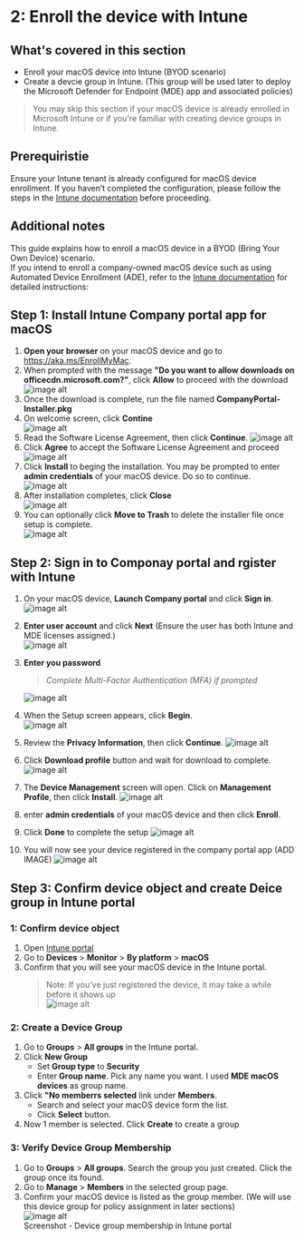 # 2: Enroll the device with Intune

## What's covered in this section
- Enroll your macOS device into Intune (BYOD scenario)
- Create a devcie group in Intune. (This group will be used later to deploy the Microsoft Defender for Endpoint (MDE) app and associated policies)  
> You may skip this section if your macOS device is already enrolled in Microsoft Intune or if you're familiar with creating device groups in Intune.

## Prerequiristie
Ensure your Intune tenant is already configured for macOS device enrollment. If you haven’t completed the configuration, please follow the steps in the [Intune documentation](https://learn.microsoft.com/en-us/intune/intune-service/enrollment/macos-enroll) before proceeding.

## Additional notes
This guide explains how to enroll a macOS device in a BYOD (Bring Your Own Device) scenario.  
If you intend to enroll a company-owned macOS device such as using Automated Device Enrollment (ADE), refer to the [Intune documentation](https://learn.microsoft.com/en-us/intune/intune-service/enrollment/macos-enroll) for detailed instructions:  

## Step 1: Install Intune Company portal app for macOS

1. **Open your browser** on your macOS device and go to https://aka.ms/EnrollMyMac.
2. When prompted with the message **"Do you want to allow downloads on officecdn.microsoft.com?"**, click **Allow** to proceed with the download  
   ![image alt](https://github.com/yujiaoMSFT/Microsoft-Defender-For-Endpoint/blob/07a5c99eb247631274801302a602b27f7b92bf86/Images/macOS/Download-IntuneApp.png)
3. Once the download is complete, run the file named **CompanyPortal-Installer.pkg**  
4. On welcome screen, click **Contine**  
   ![image alt](https://github.com/yujiaoMSFT/Microsoft-Defender-For-Endpoint/blob/ca29f659c7991b751e9d055015d4b274a617b99e/Images/macOS/IntuneSetup1.png)
5. Read the Software License Agreement, then click **Continue**.
   ![image alt](https://github.com/yujiaoMSFT/Microsoft-Defender-For-Endpoint/blob/ca29f659c7991b751e9d055015d4b274a617b99e/Images/macOS/IntuneSetup2.png)
6. Click **Agree** to accept the Software License Agreement and proceed
   ![image alt](https://github.com/yujiaoMSFT/Microsoft-Defender-For-Endpoint/blob/ca29f659c7991b751e9d055015d4b274a617b99e/Images/macOS/IntuneSetup3.png)
7. Click **Install** to beging the installation. You may be prompted to enter **admin credentials** of your macOS device. Do so to continue.  
   ![image alt](https://github.com/yujiaoMSFT/Microsoft-Defender-For-Endpoint/blob/ca29f659c7991b751e9d055015d4b274a617b99e/Images/macOS/IntuneSetup4.png)
8. After installation completes, click **Close**  
    ![image alt](https://github.com/yujiaoMSFT/Microsoft-Defender-For-Endpoint/blob/b55879b17ef397b1afb5c291d064099949c59166/Images/macOS/IntuneSetup5.png)
9. You can optionally click **Move to Trash** to delete the installer file once setup is complete.  
   ![image alt](https://github.com/yujiaoMSFT/Microsoft-Defender-For-Endpoint/blob/b55879b17ef397b1afb5c291d064099949c59166/Images/macOS/IntuneSetup6.png)

## Step 2: Sign in to Componay portal and rgister with Intune

1. On your macOS device, **Launch Company portal** and click **Sign in**.  
   ![image alt](https://github.com/yujiaoMSFT/Microsoft-Defender-For-Endpoint/blob/16d3cb06f507760f0b8dd787fd3c3e9752d9b79c/Images/macOS/IntuneRegister1.png)
2. **Enter user account** and click **Next** (Ensure the user has both Intune and MDE licenses assigned.)  
   ![image alt](https://github.com/yujiaoMSFT/Microsoft-Defender-For-Endpoint/blob/16d3cb06f507760f0b8dd787fd3c3e9752d9b79c/Images/macOS/IntuneRegister2.png)
3. **Enter you password**  
   > *Complete Multi-Factor Authentication (MFA) if prompted*

   ![image alt](https://github.com/yujiaoMSFT/Microsoft-Defender-For-Endpoint/blob/16d3cb06f507760f0b8dd787fd3c3e9752d9b79c/Images/macOS/IntuneRegister3.png)
4. When the Setup screen appears, click **Begin**.  
   ![image alt](https://github.com/yujiaoMSFT/Microsoft-Defender-For-Endpoint/blob/86df514f8922a8f231f54ef90fecca191e3e86b1/Images/macOS/IntuneRegister4.png)
5. Review the **Privacy Information**, then click **Continue**.
   ![image alt](https://github.com/yujiaoMSFT/Microsoft-Defender-For-Endpoint/blob/86df514f8922a8f231f54ef90fecca191e3e86b1/Images/macOS/IntuneRegister5.png)
6. Click **Download profile** button and  wait for download to complete.
   ![image alt](https://github.com/yujiaoMSFT/Microsoft-Defender-For-Endpoint/blob/86df514f8922a8f231f54ef90fecca191e3e86b1/Images/macOS/IntuneRegister6.png)
7. The **Device Management** screen will open. Click on **Management Profile**, then click **Install**.
    ![image alt](https://github.com/yujiaoMSFT/Microsoft-Defender-For-Endpoint/blob/fbd0c573e8ff02a50db1df9ade23d926c970e07f/Images/macOS/IntuneRegister7.png)
8. enter **admin credentials** of your macOS device and then click **Enroll**.
9. Click **Done** to complete the setup
    ![image alt](https://github.com/yujiaoMSFT/Microsoft-Defender-For-Endpoint/blob/fbd0c573e8ff02a50db1df9ade23d926c970e07f/Images/macOS/IntuneRegister8.png)
10. You will now see your device registered in the company portal app (ADD IMAGE)
    ![image alt](https://github.com/yujiaoMSFT/Microsoft-Defender-For-Endpoint/blob/fbd0c573e8ff02a50db1df9ade23d926c970e07f/Images/macOS/IntuneRegister9.png)
    
## Step 3: Confirm device object and create Deice group in Intune  portal

### 1: Confirm device object
1. Open [Intune portal](https://aka.ms/memac)
2. Go to **Devices** > **Monitor** > **By platform** > **macOS**
3. Confirm that you will see your macOS device in the Intune portal.
   > Note: If you’ve just registered the device, it may take a while before it shows up  
   ![image alt](https://github.com/yujiaoMSFT/Microsoft-Defender-For-Endpoint/blob/8ffa0de589fc4f574434267ea9abef0de219fce9/Images/macOS/IntuneRegisteredDevice.png)

### 2: Create a Device Group
1. Go to **Groups** > **All groups** in the Intune portal.
2. Click **New Group**
    - Set **Group type** to **Security**
    - Enter **Group name**. Pick any name you want. I used **MDE macOS devices** as group name.
3. Click **"No memberrs selected** link under **Members**.
    - Search and select your macOS device form the list.
    - Click **Select** button. 
 4. Now 1 member is selected. Click **Create** to create a group

### 3: Verify Device Group Membership
1. Go to **Groups** > **All groups**. Search the group you just created. Click the group once its found.
2. Go to **Manage** > **Members** in the selected group page.
3. Confirm your macOS device is listed as the group member. (We will use this device group for policy assignment in later sections)  
![image alt](https://github.com/yujiaoMSFT/mde-temp/blob/f7db997688e5748fe26800357b66912550846632/images/Intune-GroupMembership.png)  
Screenshot - Device group membership in Intune portal
